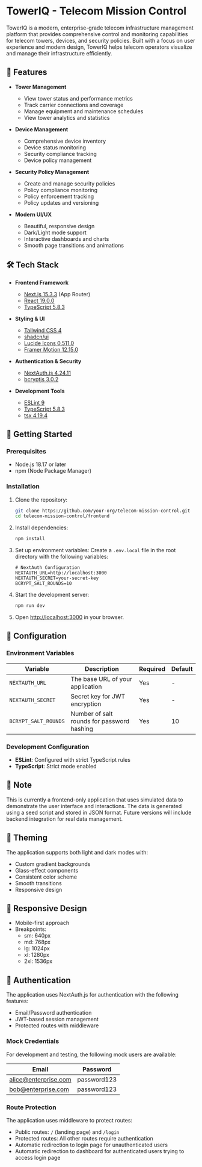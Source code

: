 # TowerIQ - Telecom Mission Control

TowerIQ is a modern, enterprise-grade telecom infrastructure management platform that provides comprehensive control and monitoring capabilities for telecom towers, devices, and security policies. Built with a focus on user experience and modern design, TowerIQ helps telecom operators visualize and manage their infrastructure efficiently.

## 🌟 Features

- **Tower Management**

  - View tower status and performance metrics
  - Track carrier connections and coverage
  - Manage equipment and maintenance schedules
  - View tower analytics and statistics

- **Device Management**

  - Comprehensive device inventory
  - Device status monitoring
  - Security compliance tracking
  - Device policy management

- **Security Policy Management**

  - Create and manage security policies
  - Policy compliance monitoring
  - Policy enforcement tracking
  - Policy updates and versioning

- **Modern UI/UX**
  - Beautiful, responsive design
  - Dark/Light mode support
  - Interactive dashboards and charts
  - Smooth page transitions and animations

## 🛠 Tech Stack

- **Frontend Framework**

  - [Next.js 15.3.3](https://nextjs.org/) (App Router)
  - [React 19.0.0](https://reactjs.org/)
  - [TypeScript 5.8.3](https://www.typescriptlang.org/)

- **Styling & UI**

  - [Tailwind CSS 4](https://tailwindcss.com/)
  - [shadcn/ui](https://ui.shadcn.com/)
  - [Lucide Icons 0.511.0](https://lucide.dev/)
  - [Framer Motion 12.15.0](https://www.framer.com/motion/)

- **Authentication & Security**

  - [NextAuth.js 4.24.11](https://next-auth.js.org/)
  - [bcryptjs 3.0.2](https://github.com/dcodeIO/bcrypt.js/)

- **Development Tools**
  - [ESLint 9](https://eslint.org/)
  - [TypeScript 5.8.3](https://www.typescriptlang.org/)
  - [tsx 4.19.4](https://github.com/esbuild-kit/tsx)

## 🚀 Getting Started

### Prerequisites

- Node.js 18.17 or later
- npm (Node Package Manager)

### Installation

1. Clone the repository:

   ```bash
   git clone https://github.com/your-org/telecom-mission-control.git
   cd telecom-mission-control/frontend
   ```

2. Install dependencies:

   ```bash
   npm install
   ```

3. Set up environment variables:
   Create a `.env.local` file in the root directory with the following variables:

   ```env
   # NextAuth Configuration
   NEXTAUTH_URL=http://localhost:3000
   NEXTAUTH_SECRET=your-secret-key
   BCRYPT_SALT_ROUNDS=10
   ```

4. Start the development server:

   ```bash
   npm run dev
   ```

5. Open [http://localhost:3000](http://localhost:3000) in your browser.

## 🔧 Configuration

### Environment Variables

| Variable             | Description                                | Required | Default |
| -------------------- | ------------------------------------------ | -------- | ------- |
| `NEXTAUTH_URL`       | The base URL of your application           | Yes      | -       |
| `NEXTAUTH_SECRET`    | Secret key for JWT encryption              | Yes      | -       |
| `BCRYPT_SALT_ROUNDS` | Number of salt rounds for password hashing | Yes      | 10      |

### Development Configuration

- **ESLint**: Configured with strict TypeScript rules
- **TypeScript**: Strict mode enabled

## 📝 Note

This is currently a frontend-only application that uses simulated data to demonstrate the user interface and interactions. The data is generated using a seed script and stored in JSON format. Future versions will include backend integration for real data management.

## 🎨 Theming

The application supports both light and dark modes with:

- Custom gradient backgrounds
- Glass-effect components
- Consistent color scheme
- Smooth transitions
- Responsive design

## 📱 Responsive Design

- Mobile-first approach
- Breakpoints:
  - sm: 640px
  - md: 768px
  - lg: 1024px
  - xl: 1280px
  - 2xl: 1536px

## 🔐 Authentication

The application uses NextAuth.js for authentication with the following features:

- Email/Password authentication
- JWT-based session management
- Protected routes with middleware

### Mock Credentials

For development and testing, the following mock users are available:

| Email                | Password    |
| -------------------- | ----------- |
| alice@enterprise.com | password123 |
| bob@enterprise.com   | password123 |

### Route Protection

The application uses middleware to protect routes:

- Public routes: `/` (landing page) and `/login`
- Protected routes: All other routes require authentication
- Automatic redirection to login page for unauthenticated users
- Automatic redirection to dashboard for authenticated users trying to access login page
